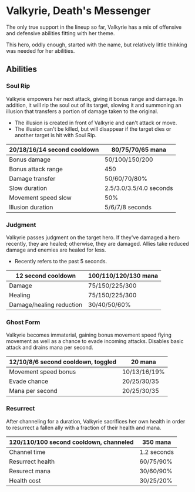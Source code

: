 # Valkyrie, Death's Messenger

The only true support in the lineup so far, Valkyrie has a mix of offensive and defensive abilities fitting with her theme.

This hero, oddly enough, started with the name, but relatively little thinking was needed for her abilities.

## Abilities

### Soul Rip

Valkyrie empowers her next attack, giving it bonus range and damage. In addition, it will rip the soul out of its target, slowing it and summoning an illusion that transfers a portion of damage taken to the original.

 - The illusion is created in front of Valkyrie and can't attack or move.
 - The illusion can't be killed, but will disappear if the target dies or another target is hit with Soul Rip.
 
 | 20/18/16/14 second cooldown | 80/75/70/65 mana |
 |---|---|
 | Bonus damage | 50/100/150/200 |
 | Bonus attack range | 450 |
 | Damage transfer | 50/60/70/80% |
 | Slow duration | 2.5/3.0/3.5/4.0 seconds |
 | Movement speed slow | 50% |
 | Illusion duration | 5/6/7/8 seconds |
 
 ### Judgment
 
 Valkyrie passes judgment on the target hero. If they've damaged a hero recently, they are healed; otherwise, they are damaged. Allies take reduced damage and enemies are healed for less.
 
  - Recently refers to the past 5 seconds.
 
| 12 second cooldown | 100/110/120/130 mana |
|---|---|
| Damage | 75/150/225/300 |
| Healing | 75/150/225/300 |
| Damage/healing reduction | 30/40/50/60% |

### Ghost Form

Valkyrie becomes immaterial, gaining bonus movement speed flying movement as well as a chance to evade incoming attacks. Disables basic attack and drains mana per second.

| 12/10/8/6 second cooldown, toggled | 20 mana |
|---|---|
| Movement speed bonus | 10/13/16/19% |
| Evade chance | 20/25/30/35 |
| Mana per second | 20/25/30/35 |

### Resurrect

After channeling for a duration, Valkyrie sacrifices her own health in order to resurrect a fallen ally with a fraction of their health and mana.

| 120/110/100 second cooldown, channeled | 350 mana |
|---|---|
| Channel time | 1.2 seconds |
| Resurrect health | 60/75/90% |
| Resurect mana | 30/60/90% |
| Health cost | 30/25/20% |